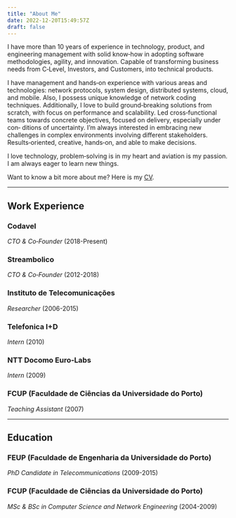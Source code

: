 ```yaml
---
title: "About Me"
date: 2022-12-20T15:49:57Z
draft: false
---
```


I have more than 10 years of experience in technology, product, and engineering management with solid know‐how in adopting software methodologies, agility, and innovation. Capable of transforming business needs from C‐Level, Investors, and Customers, into technical products.

I have management and hands‐on experience with various areas and technologies: network protocols, system design, distributed systems, cloud, and mobile. Also, I possess unique knowledge of network coding techniques. Additionally, I love to build ground‐breaking solutions from scratch, with focus on performance and scalability. Led cross‐functional teams towards concrete objectives, focused on delivery, especially under con‐ ditions of uncertainty. I’m always interested in embracing new challenges in complex environments involving different stakeholders. Results‐oriented, creative, hands‐on, and able to make decisions.

I love technology, problem‐solving is in my heart and aviation is my passion. I am always eager to learn new things.

Want to know a bit more about me? Here is my [CV](/Diogo_Ferreira_CV.pdf).

---

## Work Experience

### Codavel

_CTO & Co‐Founder_ (2018-Present)

### Streambolico

_CTO & Co‐Founder_ (2012-2018)

### Instituto de Telecomunicações

_Researcher_ (2006-2015)

### Telefonica I+D

_Intern_ (2010)

### NTT Docomo Euro‐Labs

_Intern_ (2009)

### FCUP (Faculdade de Ciências da Universidade do Porto)

_Teaching Assistant_ (2007)

---

## Education

### FEUP (Faculdade de Engenharia da Universidade do Porto)

_PhD Candidate in Telecommunications_ (2009-2015)

### FCUP (Faculdade de Ciências da Universidade do Porto)

_MSc & BSc in Computer Science and Network Engineering_ (2004-2009)

